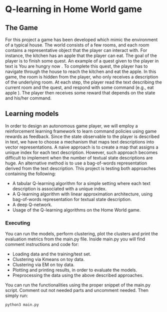 # Q-learning in Home World game 

## The Game

For this project a game has been developed which mimic the environment of a typical house. The world consists of a few rooms, and each room contains a representative object that the player can interact with. For instance, the kitchen has an apple that the player can eat. The goal of the player is to finish some quest. An example of a quest given to the player in text is You are hungry now . To complete this quest, the player has to navigate through the house to reach the kitchen and eat the apple. In this game, the room is hidden from the player, who only receives a description of the underlying room. At each step, the player read the text describing the current room and the quest, and respond with some command (e.g., eat apple ). The player then receives some reward that depends on the state and his/her command.


## Learning models

In order to design an autonomous game player, we will employ a reinforcement learning framework to learn command policies using game rewards as feedback. Since the state observable to the player is described in text, we have to choose a mechanism that maps text descriptions into vector representations. A naive approach is to create a map that assigns a unique index for each text description. However, such approach becomes difficult to implement when the number of textual state descriptions are huge. An alternative method is to use a bag-of-words representation derived from the text description. This project is testing both approaches containing the following:

- A tabular Q-learning algorithm for a simple setting where each text description is associated with a unique index.
- A Q-learning algorithm with linear approximation architecture, using bag-of-words representation for textual state description.
- A deep Q-network.
- Usage of the Q-learning algorithms on the Home World game.


### Executing
You can run the models, perform clustering, plot the clusters and print the evaluation metrics from the main.py file. Inside main.py you will find comment instructions and code for:
- Loading data and the training/test set.
- Clustering via Kmeans on toy data.
- Clustering via EM on toy data.
- Plotting and printing results, in order to evaluate the models.
- Preprocessing the data using the above described approaches.

You can run the functionalities using the proper snippet of the main.py script. Comment out not needed parts and uncomment needed. Then simply run:

```bash
python3 main.py
```

